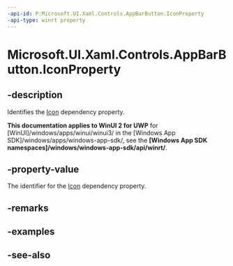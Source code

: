 ```yaml
---
-api-id: P:Microsoft.UI.Xaml.Controls.AppBarButton.IconProperty
-api-type: winrt property
---
```


<!-- Property syntax
public Windows.UI.Xaml.DependencyProperty IconProperty { get; }
-->

# Microsoft.UI.Xaml.Controls.AppBarButton.IconProperty

## -description
Identifies the [Icon](appbarbutton_icon.md) dependency property.

**This documentation applies to WinUI 2 for UWP** for [WinUI]/windows/apps/winui/winui3/ in the [Windows App SDK]/windows/apps/windows-app-sdk/, see the **[Windows App SDK namespaces]/windows/windows-app-sdk/api/winrt/**.

## -property-value
The identifier for the [Icon](appbarbutton_icon.md) dependency property.

## -remarks

## -examples

## -see-also

